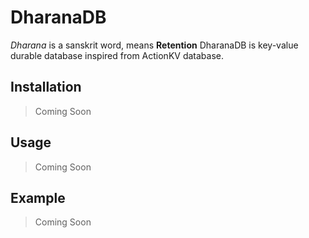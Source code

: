 # DharanaDB
_Dharana_ is a sanskrit word, means **Retention**
DharanaDB is key-value durable database inspired from ActionKV database.

## Installation

> Coming Soon

## Usage

> Coming Soon

## Example

> Coming Soon

